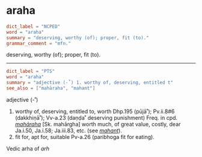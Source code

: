 # araha

``` toml
dict_label = "NCPED"
word = "araha"
summary = "deserving, worthy (of); proper, fit (to)."
grammar_comment = "mfn."
```

deserving, worthy (of); proper, fit (to).

--------------------

``` toml
dict_label = "PTS"
word = "araha"
summary = "adjective (-˚) 1. worthy of, deserving, entitled t"
see_also = ["mahāraha", "mahant"]
```

adjective (\-˚)

1. worthy of, deserving, entitled to, worth Dhp.195 (pūjā˚); Pv.ii.8#6 (dakkhiṇā˚); Vv\-a.23 (daṇḍa˚ deserving punishment) Freq. in cpd. *[mahāraha](mahāraha.md)* [Sk. mahārgha] worth much, of great value, costly, dear Ja.i.50, Ja.i.58; Ja.iii.83, etc. (see *[mahant](mahant.md)*).
2. fit for, apt for, suitable Pv\-a.26 (paribhoga fit for eating).

Vedic arha of *arh*

